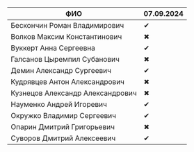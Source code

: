 
| ФИО                              | 07.09.2024 |
|----------------------------------|------------|
| Бескончин Роман Владимирович     | ✔          |
| Волков Максим Константинович     | ✖          |
| Вуккерт Анна Сергеевна           | ✔          |
| Галсанов Цыремпил Субанович      | ✖          |
| Демин Александр Сургеевич        | ✔          |
| Кудрявцев Антон Александрович    | ✖          |
| Кузнецов Александр Александрович | ✖          |
| Науменко Андрей Игоревич         | ✔          |
| Окружко Владимир Сергеевич       | ✔          |
| Опарин Дмитрий Григорьевич       | ✖          |
| Суворов Дмитрий Алексеевич       | ✔          |
